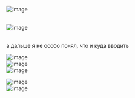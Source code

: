 ![image](https://user-images.githubusercontent.com/70691206/100541648-5afc6a00-3256-11eb-901a-a3b2e7a2403f.png)  
   
   
![image](https://user-images.githubusercontent.com/70691206/100541657-6ea7d080-3256-11eb-97e6-577a8a7ac49c.png)  
   
   
а дальше я не особо понял, что и куда вводить
   
   
   
   
   
![image](https://user-images.githubusercontent.com/70691206/100541959-63ee3b00-3258-11eb-99c7-4b4013cc630a.png)  
![image](https://user-images.githubusercontent.com/70691206/100542140-6ef59b00-3259-11eb-8b7c-2f15d28caa38.png)  
![image](https://user-images.githubusercontent.com/70691206/100542252-e75c5c00-3259-11eb-96a0-edf79026d770.png)  

   
   
   
   
![image](https://user-images.githubusercontent.com/70691206/100542360-76697400-325a-11eb-8828-5ca8344bb239.png)  
![image](https://user-images.githubusercontent.com/70691206/100542399-afa1e400-325a-11eb-9150-e626a0457346.png)  
